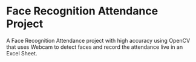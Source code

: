 # Face Recognition Attendance Project

A Face Recognition Attendance project with high accuracy using OpenCV that uses Webcam to detect faces and record the attendance live in an Excel Sheet.
